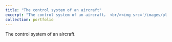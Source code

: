 ```yaml
---
title: "The control system of an aircraft"
excerpt: "The control system of an aircraft。 <br/><img src='/images/planecontrol.png'>"
collection: portfolio
---
```


 The control system of an aircraft.
